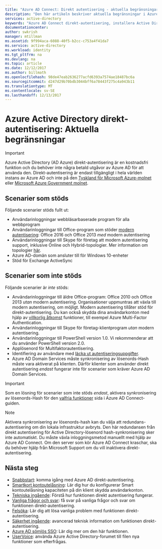 ```yaml
---
title: "Azure AD Connect: Direkt autentisering - aktuella begränsningar | Microsoft Docs"
description: "Den här artikeln beskriver aktuella begränsningar i Azure Active Directory (AD Azure) direkt-autentisering"
services: active-directory
keywords: "Azure AD Connect direkt-autentisering, installera Active Directory, nödvändiga komponenter för Azure AD, SSO, Single Sign-on"
documentationcenter: 
author: swkrish
manager: mtillman
ms.assetid: 9f994aca-6088-40f5-b2cc-c753a4f41da7
ms.service: active-directory
ms.workload: identity
ms.tgt_pltfrm: na
ms.devlang: na
ms.topic: article
ms.date: 12/12/2017
ms.author: billmath
ms.openlocfilehash: 98de47eab2636277acfd6393a7574ae18487bc6a
ms.sourcegitcommit: d247d29b70bdb3044bff6a78443f275c4a943b11
ms.translationtype: MT
ms.contentlocale: sv-SE
ms.lasthandoff: 12/13/2017
---
```

# <a name="azure-active-directory-pass-through-authentication-current-limitations"></a>Azure Active Directory direkt-autentisering: Aktuella begränsningar

>[!IMPORTANT]
>Azure Active Directory (AD Azure) direkt-autentisering är en kostnadsfri funktion och du behöver inte några betald utgåvor av Azure AD för att använda den. Direkt-autentisering är endast tillgängligt i hela världen instans av Azure AD och inte på den [Tyskland för Microsoft Azure-molnet](http://www.microsoft.de/cloud-deutschland) eller [Microsoft Azure Government molnet](https://azure.microsoft.com/features/gov/).

## <a name="supported-scenarios"></a>Scenarier som stöds

Följande scenarier stöds fullt ut:

- Användarinloggningar webbläsarbaserade program för alla webbprogram
- Användarinloggningar till Office-program som stöder [modern autentisering](https://aka.ms/modernauthga): Office 2016 och Office 2013 _med_ modern autentisering
- Användarinloggningar till Skype för företag att modern autentisering support, inklusive Online och Hybrid-topologier. Mer information om topologier [här](https://technet.microsoft.com/library/mt803262.aspx).
- Azure AD-domän som ansluter till för Windows 10-enheter
- Stöd för Exchange ActiveSync

## <a name="unsupported-scenarios"></a>Scenarier som inte stöds

Följande scenarier är _inte_ stöds:

- Användarinloggningar till äldre Office-program: Office 2010 och Office 2013 _utan_ modern autentisering. Organisationer uppmuntras att växla till modern autentisering, om möjligt. Modern autentisering tillåter stöd för direkt-autentisering. Du kan också skydda dina användarkonton med hjälp av [villkorlig åtkomst](../active-directory-conditional-access-azure-portal.md) funktioner, till exempel Azure Multi-Factor Authentication.
- Användarinloggningar till Skype för företag-klientprogram _utan_ modern autentisering.
- Användarinloggningar till PowerShell version 1.0. Vi rekommenderar att du använder PowerShell version 2.0.
- Applösenord för Multifaktorautentisering.
- Identifiering av användare med [läcka ut autentiseringsuppgifter](../active-directory-reporting-risk-events.md#leaked-credentials).
- Azure AD Domain Services måste synkronisering av lösenords-Hash måste vara aktiverat på klienten. Därför klienter som använder direkt autentisering _endast_ fungerar inte för scenarier som kräver Azure AD Domain Services.

>[!IMPORTANT]
>Som en lösning för scenarier som inte stöds _endast_, aktivera synkronisering av lösenords-Hash för den [valfria funktioner](active-directory-aadconnect-get-started-custom.md#optional-features) sida i Azure AD Connect-guiden.

>[!NOTE]
Aktivera synkronisering av lösenords-hash kan du välja att redundans-autentisering om din lokala infrastruktur avbryts. Den här redundansen från direkt autentisering för Active Directory-lösenord hash-synkronisering sker inte automatiskt. Du måste växla inloggningsmetod manuellt med hjälp av Azure AD Connect. Om den server som kör Azure AD Connect kraschar, ska du behöver hjälp från Microsoft Support om du vill inaktivera direkt-autentisering.

## <a name="next-steps"></a>Nästa steg
- [Snabbstart](active-directory-aadconnect-pass-through-authentication-quick-start.md): komma igång med Azure AD direkt-autentisering.
- [Smartkort kontoutelåsning](active-directory-aadconnect-pass-through-authentication-smart-lockout.md): Lär dig hur du konfigurerar Smart kontoutelåsning kapaciteten på din klient skydda användarkonton.
- [Tekniska ingående](active-directory-aadconnect-pass-through-authentication-how-it-works.md): Förstå hur funktionen direkt autentisering fungerar.
- [Vanliga frågor och svar](active-directory-aadconnect-pass-through-authentication-faq.md): få svar på vanliga frågor och svar om funktionen direkt-autentisering.
- [Felsöka](active-directory-aadconnect-troubleshoot-pass-through-authentication.md): Lär dig att lösa vanliga problem med funktionen direkt-autentisering.
- [Säkerhet ingående](active-directory-aadconnect-pass-through-authentication-security-deep-dive.md): avancerad teknisk information om funktionen direkt-autentisering.
- [Azure AD sömlös SSO](active-directory-aadconnect-sso.md): Lär dig mer om den här funktionen.
- [UserVoice](https://feedback.azure.com/forums/169401-azure-active-directory/category/160611-directory-synchronization-aad-connect): använda Azure Active Directory-forumet till filen nya funktioner som efterfrågas.

